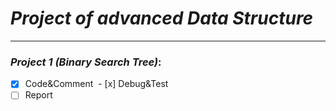 # *Project of advanced Data Structure*
---
### *Project 1 (Binary Search Tree)*:
  - [x] Code&Comment
  - [x] Debug&Test
  - [ ] Report
